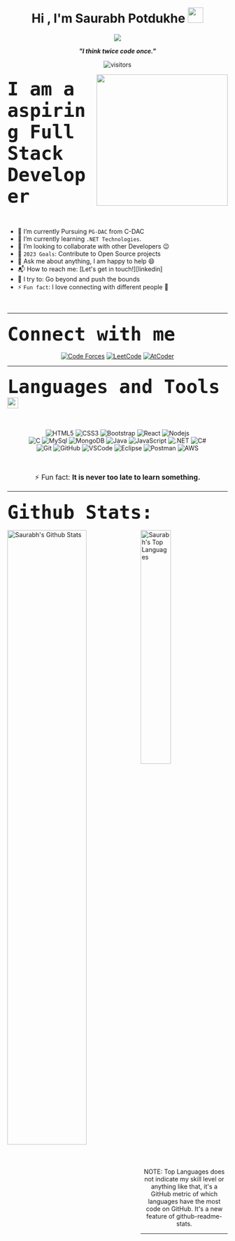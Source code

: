 <h1 align="center">Hi , I'm Saurabh Potdukhe <img src="https://media.giphy.com/media/hvRJCLFzcasrR4ia7z/giphy.gif" width="35"></h1>
<p align="center">
  <img src="https://readme-typing-svg.herokuapp.com?color=ec9783&size=20&center=true&vCenter=true&width=550&height=70&lines=Hey+There+👋+I'm+Saurabh;+Coding+Enthusiast+☀;Full+Stack+Developer+💻;">
</p>

<p align="center">
  <b><i>"I think twice code once."</i></b>
</p>

<p align="center">
    <img align="center" alt="visitors" src="https://gpvc.arturio.dev/potdukhe12" />
</p>
<picture> <img align="right" src="https://github.com/7oSkaaa/7oSkaaa/blob/main/Images/Right_Side.gif?raw=true" width = 300px></picture>



<!-- <a target="_blank" align="center">
  <img align="right" top="500" height="300" width="400" alt="GIF" src="https://media.giphy.com/media/SWoSkN6DxTszqIKEqv/giphy.gif">
</a> -->

<!-- <img align="right" height="270px" alt="GIF" src="https://media.giphy.com/media/CVtNe84hhYF9u/giphy.gif" /> -->




###  <span  style="font-size:50px"> `I am a aspiring Full Stack Developer` </span> 

<br>

- 🔭 I’m currently Pursuing `PG-DAC` from C-DAC
- 🌱 I’m currently learning `.NET Technologies`.
- 👯 I’m looking to collaborate with other Developers :wink:
- 🥅 `2023 Goals`: Contribute to Open Source projects
- 💬 Ask me about anything, I am happy to help :smile:
- 📬 How to reach me: [Let's get in touch!][linkedin]
- 🧗 I try to: Go beyond and push the bounds
- ⚡ `Fun fact`: I love connecting with different people :raised_hands:

<br>

-----

###  <span  style="font-size:50px"> `Connect with me` </span> 

<p align="center">
  <a href="https://www.instagram.com/_classic_sp/?hl=en"><img src="https://img.shields.io/badge/instagram-%23E4405F.svg?&style=for-the-badge&logo=instagram&logoColor=white" alt="Code Forces"/></a>
	<a href="https://www.linkedin.com/in/saurabh-potdukhe-61b643132/"><img src="https://img.shields.io/badge/linkedin-%230077B5.svg?&style=for-the-badge&logo=linkedin&logoColor=white" alt="LeetCode"/></a>
	<a href="mailto:potdukhe12@gmail.com?subject=Hello%20Saurabh"><img src="https://img.shields.io/badge/gmail-%23D14836.svg?&style=for-the-badge&logo=gmail&logoColor=white" alt="AtCoder"/></a>
	
</p>
  
-----


### <span  style="font-size:50px"> `Languages and Tools` </span> <img src = "https://github.com/7oSkaaa/7oSkaaa/blob/main/Images/Programming_Languages.gif?raw=true" width = 25px />

<br>

<div  width="60%">
<p align="center">


  <img src="https://img.shields.io/badge/-HTML5-%23E44D27?style=for-the-badge&logo=html5&logoColor=ffffff" alt="HTML5" />
  <img src="https://img.shields.io/badge/-CSS3-%231572B6?style=for-the-badge&logo=css3" alt="CSS3" />
  <img src="https://img.shields.io/badge/-Bootstrap-563D7C?style=for-the-badge&logo=Bootstrap&logoColor=white" alt="Bootstrap" />
  <img src="https://img.shields.io/badge/React-20232A?style=for-the-badge&logo=react&logoColor=61DAFB" alt="React" />
  <img src="https://img.shields.io/badge/-Nodejs-339933?style=for-the-badge&logo=Node.js&logoColor=ffffff" alt="Nodejs" />
  <br>
  <img src="http://img.shields.io/badge/-C-00599C?style=for-the-badge&logo=c&logoColor=ffffff" alt="C" />
  <img src="https://img.shields.io/badge/MySQL-005C84?style=for-the-badge&logo=mysql&logoColor=white" alt="MySql" />
  <img src="https://img.shields.io/badge/MongoDB-4EA94B?style=for-the-badge&logo=mongodb&logoColor=white" alt="MongoDB" />
  <img src="https://img.shields.io/badge/Java-ED8B00?style=for-the-badge&logo=java&logoColor=white" alt="Java" />
  <img src="https://img.shields.io/badge/-JavaScript-F7DF1E?style=for-the-badge&logo=javascript&logoColor=000000&labelColor=%23F7DF1C&color=%23FFCE5A" alt="JavaScript" />
  <img src="https://img.shields.io/badge/-.NET-563D7C?style=for-the-badge&logo=.net&logoColor=ffffff" alt=".NET" />
  <img src="https://img.shields.io/badge/C%23-239120?style=for-the-badge&logo=c-sharp&logoColor=white" alt="C#" />
  <br>
  <img src="https://img.shields.io/badge/-Git-%23F05032?style=for-the-badge&logo=git&logoColor=%23ffffff" alt="Git" />
  <img src="https://img.shields.io/badge/-GitHub-181717?style=for-the-badge&logo=github" alt="GitHub" />
  <img src="http://img.shields.io/badge/-VS%20Code-007ACC?style=for-the-badge&logo=visual-studio-code&logoColor=ffffff" alt="VSCode" />
  <img src="http://img.shields.io/badge/-Eclipse-2C2255?style=for-the-badge&logo=eclipse&logoColor=ffffff" alt="Eclipse" />
  <img src="https://img.shields.io/badge/-Postman-%23E44D27?style=for-the-badge&logo=postman&logoColor=ffffff" alt="Postman" />
  <img src="https://img.shields.io/badge/Amazon_AWS-232F3E?style=for-the-badge&logo=amazon-aws&logoColor=white" alt="AWS" />

</p>
</div>

<br>
	
<p align='center' style='font-size: 16px'>
⚡ Fun fact: <strong>It is never too late to learn something.</strong>
</p>

-----
###  <span  style="font-size:50px"> `Github Stats:` </span> 

<img align="left" src="https://github-readme-stats.vercel.app/api?username=potdukhe12&&show_icons=true&include_all_commits=true&title_color=fff&icon_color=79ff97&text_color=efefef&bg_color=24292e" alt="Saurabh's Github Stats" width="60%">
  
<div width="37%">  
<img src="https://github-readme-stats.vercel.app/api/top-langs/?username=potdukhe12&&show_icons=true&hide_border=true&theme=radical" width="37%" alt="Saurabh's Top Languages">
<br>
<p align="center" width="37%">
    NOTE: Top Languages does not indicate my skill level or anything like that, it's a GitHub metric of which languages have the most code on GitHub. It's a new feature of github-readme-stats.
</p>

-----
</div>


